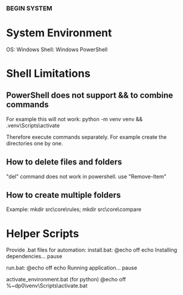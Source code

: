 ### BEGIN SYSTEM

# System Environment

OS: Windows
Shell: Windows PowerShell

# Shell Limitations

## PowerShell does not support && to combine commands

For example this will not work:
python -m venv venv && .venv\Scripts\activate

Therefore execute commands separately.
For example create the directories one by one.

## How to delete files and folders

"del" command does not work in powershell.
use "Remove-Item"

## How to create multiple folders

Example: mkdir src\core\rules; mkdir src\core\compare


# Helper Scripts

Provide .bat files for automation:
install.bat:
@echo off
echo Installing dependencies...
pause

run.bat:
@echo off
echo Running application...
pause

activate_environment.bat (for python)
@echo off
%~dp0\venv\Scripts\activate.bat

